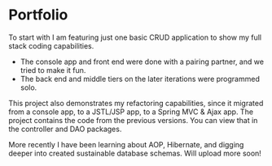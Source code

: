 # Portfolio

To start with I am featuring just one basic CRUD application to show my full stack coding capabilities. 
- The console app and front end were done with a pairing partner, and we tried to make it fun. 
- The back end and middle tiers on the later iterations were programmed solo.

This project also demonstrates my refactoring capabilities, since it migrated from a console app, to a JSTL/JSP app, to a Spring MVC & Ajax app. The project contains the code from the previous versions. You can view that in the controller and DAO packages.

More recently I have been learning about AOP, Hibernate, and digging deeper into created sustainable database schemas. Will upload more soon! 
